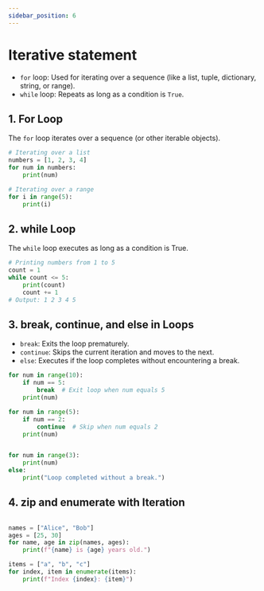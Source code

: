 ```yaml
---
sidebar_position: 6
---
```


# Iterative statement

- `for` loop: Used for iterating over a sequence (like a list, tuple, dictionary, string, or range).
- `while` loop: Repeats as long as a condition is `True`.

## 1. For Loop

The `for` loop iterates over a sequence (or other iterable objects).

```python
# Iterating over a list
numbers = [1, 2, 3, 4]
for num in numbers:
    print(num)

# Iterating over a range
for i in range(5):
    print(i)
```

## 2. while Loop

The `while` loop executes as long as a condition is True.

```python
# Printing numbers from 1 to 5
count = 1
while count <= 5:
    print(count)
    count += 1
# Output: 1 2 3 4 5
```

## 3. break, continue, and else in Loops

- `break`: Exits the loop prematurely.
- `continue`: Skips the current iteration and moves to the next.
- `else`: Executes if the loop completes without encountering a break.

```python
for num in range(10):
    if num == 5:
        break  # Exit loop when num equals 5
    print(num)

for num in range(5):
    if num == 2:
        continue  # Skip when num equals 2
    print(num)


for num in range(3):
    print(num)
else:
    print("Loop completed without a break.")

```

## 4. zip and enumerate with Iteration

```python

names = ["Alice", "Bob"]
ages = [25, 30]
for name, age in zip(names, ages):
    print(f"{name} is {age} years old.")

items = ["a", "b", "c"]
for index, item in enumerate(items):
    print(f"Index {index}: {item}")

```
